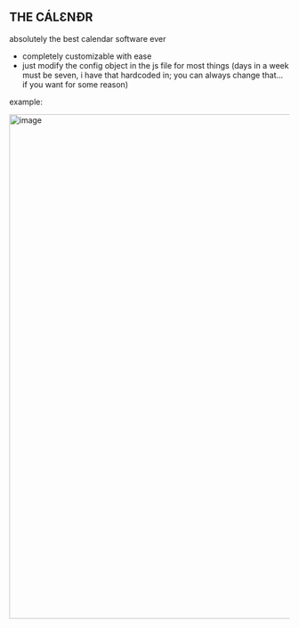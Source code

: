THE CÁLƐNÐR
-

absolutely the best calendar software ever

- completely customizable with ease
- just modify the config object in the js file for most things (days in a week must be seven, i have that hardcoded in; you can always change that... if you want for some reason)

example:

<img width="1493" height="906" alt="image" src="https://github.com/user-attachments/assets/ec1c4a28-8b80-421d-9a10-a3a5f0df0616" />
